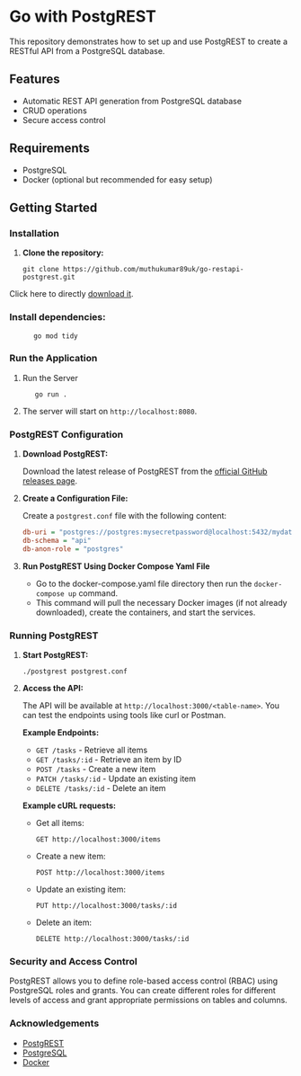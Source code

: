 # Go with PostgREST

This repository demonstrates how to set up and use PostgREST to create a RESTful API from a PostgreSQL database.

## Features

- Automatic REST API generation from PostgreSQL database
- CRUD operations
- Secure access control

## Requirements

- PostgreSQL
- Docker (optional but recommended for easy setup)

## Getting Started

### Installation

1. **Clone the repository:**

    ```
    git clone https://github.com/muthukumar89uk/go-restapi-postgrest.git
    ```
  Click here to directly [download it](https://github.com/muthukumar89uk/go-restapi-postgrest/zipball/master). 

### Install dependencies:

          go mod tidy

### Run the Application
  1. Run the Server
   
       ```
          go run .
       ```   
  2. The server will start on `http://localhost:8080`.

### PostgREST Configuration

1. **Download PostgREST:**

    Download the latest release of PostgREST from the [official GitHub releases page](https://github.com/PostgREST/postgrest/releases).

2. **Create a Configuration File:**

    Create a `postgrest.conf` file with the following content:

    ```ini
    db-uri = "postgres://postgres:mysecretpassword@localhost:5432/mydatabase"
    db-schema = "api"
    db-anon-role = "postgres"
   ```
3. **Run PostgREST Using Docker Compose Yaml File**
   
   - Go to the docker-compose.yaml file directory then run the `docker-compose up` command.
   - This command will pull the necessary Docker images (if not already downloaded), create the containers, and start the services.

### Running PostgREST

1. **Start PostgREST:**

    ```
    ./postgrest postgrest.conf
    ```

2. **Access the API:**

    The API will be available at `http://localhost:3000/<table-name>`. You can test the endpoints using tools like curl or Postman.

    **Example Endpoints:**

    - `GET /tasks` - Retrieve all items
    - `GET /tasks/:id` - Retrieve an item by ID
    - `POST /tasks` - Create a new item
    - `PATCH /tasks/:id` - Update an existing item
    - `DELETE /tasks/:id` - Delete an item

    **Example cURL requests:**

    - Get all items:

        ```
        GET http://localhost:3000/items
        ```

    - Create a new item:

        ```
        POST http://localhost:3000/items
        ```

    - Update an existing item:

        ```
        PUT http://localhost:3000/tasks/:id
        ```

    - Delete an item:

        ```
        DELETE http://localhost:3000/tasks/:id
        ```

### Security and Access Control

PostgREST allows you to define role-based access control (RBAC) using PostgreSQL roles and grants. You can create different roles for different levels of access and grant appropriate permissions on tables and columns.

### Acknowledgements

- [PostgREST](https://postgrest.org/)
- [PostgreSQL](https://www.postgresql.org/)
- [Docker](https://www.docker.com/)
